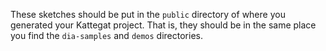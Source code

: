 These sketches should be put in the `public` directory of where you generated your Kattegat project. That is, they should be in the same place you find the `dia-samples` and `demos` directories.